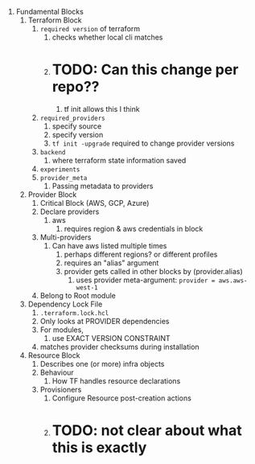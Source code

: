 1. Fundamental Blocks
   1. Terraform Block
      1. `required version` of terraform
         1. checks whether local cli matches
         2. # TODO: Can this change per repo??
            1. tf init allows this I think
      2. `required_providers` 
         1. specify source 
         2. specify version
         3. `tf init -upgrade` required to change provider versions
      3. `backend`
         1. where terraform state information saved
      4. `experiments`
      5. `provider_meta` 
         1. Passing metadata to providers
   2. Provider Block
      1. Critical Block (AWS, GCP, Azure)
      2. Declare providers
         1. aws
            1. requires region & aws credentials in block
      3. Multi-providers
         1. Can have aws listed multiple times
            1. perhaps different regions? or different profiles
            2. requires an "alias" argument
            3. provider gets called in other blocks by (provider.alias)
               1. uses provider meta-argument: `provider = aws.aws-west-1`
      4. Belong to Root module
   3. Dependency Lock File
      1. `.terraform.lock.hcl`
      2. Only looks at PROVIDER dependencies
      3. For modules, 
         1. use EXACT VERSION CONSTRAINT 
      4. matches provider checksums during installation
   4. Resource Block
      1. Describes one (or more) infra objects
      2. Behaviour
         1. How TF handles resource declarations
      3. Provisioners
         1. Configure Resource post-creation actions
         2. # TODO: not clear about what this is exactly 
